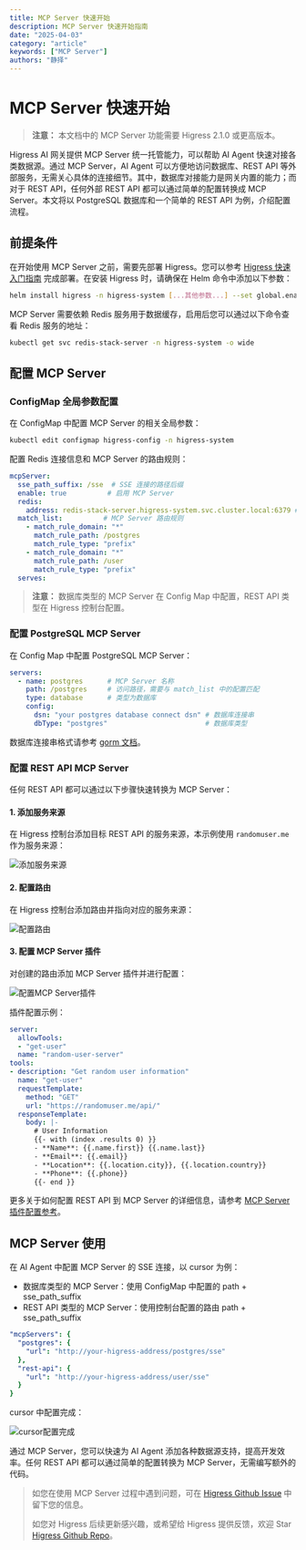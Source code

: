 ```yaml
---
title: MCP Server 快速开始
description: MCP Server 快速开始指南
date: "2025-04-03"
category: "article"
keywords: ["MCP Server"]
authors: "静择"
---
```


# MCP Server 快速开始

> **注意：** 本文档中的 MCP Server 功能需要 Higress 2.1.0 或更高版本。

Higress AI 网关提供 MCP Server 统一托管能力，可以帮助 AI Agent 快速对接各类数据源。通过 MCP Server，AI Agent 可以方便地访问数据库、REST API 等外部服务，无需关心具体的连接细节。其中，数据库对接能力是网关内置的能力；而对于 REST API，任何外部 REST API 都可以通过简单的配置转换成 MCP Server。本文将以 PostgreSQL 数据库和一个简单的 REST API 为例，介绍配置流程。

## 前提条件

在开始使用 MCP Server 之前，需要先部署 Higress。您可以参考 [Higress 快速入门指南](https://higress.cn/docs/latest/user/quickstart) 完成部署。在安装 Higress 时，请确保在 Helm 命令中添加以下参数：

```bash
helm install higress -n higress-system [...其他参数...] --set global.enableRedis=true
```

MCP Server 需要依赖 Redis 服务用于数据缓存，启用后您可以通过以下命令查看 Redis 服务的地址：

```bash
kubectl get svc redis-stack-server -n higress-system -o wide
```

## 配置 MCP Server

### ConfigMap 全局参数配置

在 ConfigMap 中配置 MCP Server 的相关全局参数：

```bash
kubectl edit configmap higress-config -n higress-system
```

配置 Redis 连接信息和 MCP Server 的路由规则：

```yaml
mcpServer:
  sse_path_suffix: /sse  # SSE 连接的路径后缀
  enable: true          # 启用 MCP Server
  redis:
    address: redis-stack-server.higress-system.svc.cluster.local:6379 # Redis 服务地址
  match_list:          # MCP Server 路由规则
    - match_rule_domain: "*"
      match_rule_path: /postgres
      match_rule_type: "prefix"
    - match_rule_domain: "*"
      match_rule_path: /user
      match_rule_type: "prefix"
  serves: 
```

> **注意：** 数据库类型的 MCP Server 在 Config Map 中配置，REST API 类型在 Higress 控制台配置。

### 配置 PostgreSQL MCP Server

在 Config Map 中配置 PostgreSQL MCP Server：

```yaml
servers:
  - name: postgres      # MCP Server 名称
    path: /postgres     # 访问路径，需要与 match_list 中的配置匹配
    type: database      # 类型为数据库
    config:
      dsn: "your postgres database connect dsn" # 数据库连接串
      dbType: "postgres"                        # 数据库类型
```

数据库连接串格式请参考 [gorm 文档](https://gorm.io/docs/connecting_to_the_database.html)。

### 配置 REST API MCP Server

任何 REST API 都可以通过以下步骤快速转换为 MCP Server：

#### 1. 添加服务来源

在 Higress 控制台添加目标 REST API 的服务来源，本示例使用 `randomuser.me` 作为服务来源：

![添加服务来源](https://gw.alicdn.com/imgextra/i4/O1CN0175PEY11uVI4iiRKhM_!!6000000006042-0-tps-2496-566.jpg)

#### 2. 配置路由

在 Higress 控制台添加路由并指向对应的服务来源：

![配置路由](https://gw.alicdn.com/imgextra/i2/O1CN01AvGOMg1ysswRGHvuM_!!6000000006635-0-tps-2528-624.jpg)

#### 3. 配置 MCP Server 插件

对创建的路由添加 MCP Server 插件并进行配置：

![配置MCP Server插件](https://gw.alicdn.com/imgextra/i4/O1CN01HLJt6I26ehbSLSA57_!!6000000007687-0-tps-2940-1184.jpg)

插件配置示例：

```yaml
server:
  allowTools:
  - "get-user"
  name: "random-user-server"
tools:
- description: "Get random user information"
  name: "get-user"
  requestTemplate:
    method: "GET"
    url: "https://randomuser.me/api/"
  responseTemplate:
    body: |-
      # User Information
      {{- with (index .results 0) }}
      - **Name**: {{.name.first}} {{.name.last}}
      - **Email**: {{.email}}
      - **Location**: {{.location.city}}, {{.location.country}}
      - **Phone**: {{.phone}}
      {{- end }}
```
更多关于如何配置 REST API 到 MCP Server 的详细信息，请参考 [MCP Server 插件配置参考](../ai/mcp-server)。
## MCP Server 使用

在 AI Agent 中配置 MCP Server 的 SSE 连接，以 cursor 为例：

* 数据库类型的 MCP Server：使用 ConfigMap 中配置的 path + sse_path_suffix
* REST API 类型的 MCP Server：使用控制台配置的路由 path + sse_path_suffix

```yaml
"mcpServers": {
  "postgres": {
    "url": "http://your-higress-address/postgres/sse"
  },
  "rest-api": {
    "url": "http://your-higress-address/user/sse"
  }
}
```

cursor 中配置完成：

![cursor配置完成](https://gw.alicdn.com/imgextra/i2/O1CN01Z0nnk91NOWuMXb0Tv_!!6000000001560-0-tps-1908-638.jpg)


通过 MCP Server，您可以快速为 AI Agent 添加各种数据源支持，提高开发效率。任何 REST API 都可以通过简单的配置转换为 MCP Server，无需编写额外的代码。

> 如您在使用 MCP Server 过程中遇到问题，可在 [Higress Github Issue](https://github.com/alibaba/higress/issues) 中留下您的信息。
> 
> 如您对 Higress 后续更新感兴趣，或希望给 Higress 提供反馈，欢迎 Star [Higress Github Repo](https://github.com/alibaba/higress/)。